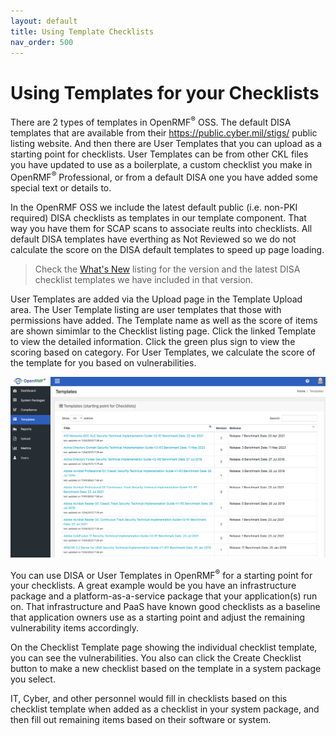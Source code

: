 ```yaml
---
layout: default
title: Using Template Checklists
nav_order: 500
---
```


# Using Templates for your Checklists

There are 2 types of templates in OpenRMF<sup>&reg;</sup> OSS. The default DISA templates that are available from their https://public.cyber.mil/stigs/ public listing website. And then there are User Templates that you can upload as a starting point for checklists. User Templates can be from other CKL files you have updated to use as a boilerplate, a custom checklist you make in OpenRMF<sup>&reg;</sup> Professional, or from a default DISA one you have added some special text or details to. 

In the OpenRMF OSS we include the latest default public (i.e. non-PKI required) DISA checklists as templates in our template component. That way you have them for SCAP scans to associate reults into checklists. All default DISA templates have everthing as Not Reviewed so we do not calculate the score on the DISA default templates to speed up page loading. 

> Check the [What's New](./whatsnew.html) listing for the version and the latest DISA checklist templates we have included in that version.

User Templates are added via the Upload page in the Template Upload area. The User Template listing are user templates that those with permissions have added. The Template name as well as the score of items are shown simimlar to the Checklist listing page. Click the linked Template to view the detailed information. Click the green plus sign to view the scoring based on category. For User Templates, we calculate the score of the template for you based on vulnerabilities.

![OpenRMF Templates](./assets/templates.png)

You can use DISA or User Templates in OpenRMF<sup>&reg;</sup> for a starting point for your checklists. A great example would be you have an infrastructure package and a platform-as-a-service package that your application(s) run on. That infrastructure and PaaS have known good checklists as a baseline that application owners use as a starting point and adjust the remaining vulnerability items accordingly. 

On the Checklist Template page showing the individual checklist template, you can see the vulnerabilities. You also can click the Create Checklist button to make a new checklist based on the template in a system package you select. 

IT, Cyber, and other personnel would fill in checklists based on this checklist template when added as a checklist in your system package, and then fill out remaining items based on their software or system.